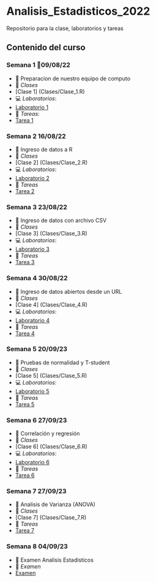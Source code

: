 # Analisis_Estadisticos_2022

Repositorio para la clase, laboratorios y tareas

## Contenido del curso

### Semana 1 :date:09/08/22

+ :notebook: Preparacion de nuestro equipo de computo
+ :notebook_with_decorative_cover: _Clases_
+ [Clase 1] (Clases/Clase_1.R)
+ :computer: _Laboratorios_:
+ [Laboratorio 1](Lab_1_DiegoAxayacatl.pdf) 
+ :school_satchel: _Tareas_:
+ [Tarea 1](Tarea_1_DiegoAxayacatl.pdf)
 
### Semana 2 16/08/22
 
  + :notebook: Ingreso de datos a R
  + :notebook_with_decorative_cover: _Clases_
  + [Clase 2] (Clases/Clase_2.R)
  + :computer: _Laboratorios_:
  + [Laboratorio 2](Laboratorios/Lab_3_DiegoAxayacatl.R)
  + :school_satchel: _Tareas_
  + [Tarea 2](Tareas/Tarea_2_DiegoAxayacatl.pdf)
  
### Semana 3 23/08/22

  + :notebook: Ingreso de datos con archivo CSV
  + :notebook_with_decorative_cover: _Clases_
  + [Clase 3] (Clases/Clase_3.R)
  + :computer: _Laboratorios_:
  + [Laboratorio 3](Laboratorios/Lab_3_DiegoAxayacatl.R)
  + :school_satchel: _Tareas_
  + [Tarea 3](Tareas/Tarea_3_DiegoAxayacatl.pdf)
  
### Semana 4 30/08/22

  + :notebook: Ingreso de datos abiertos desde un URL
  + :notebook_with_decorative_cover: _Clases_
  + [Clase 4] (Clases/Clase_4.R)
  + :computer: _Laboratorios_:
  + [Laboratorio 4](Laboratorios/Lab_4_DiegoAxayacatl.pdf)
  + :school_satchel: _Tareas_
  + [Tarea 4](Tareas/Tarea_4_DiegoAxayacatl.pdf)

### Semana 5 20/09/23 

  + :notebook: Pruebas de normalidad y T-student
  + :notebook_with_decorative_cover: _Clases_
  + [Clase 5] (Clases/Clase_5.R)
  + :computer: _Laboratorios_:
  + [Laboratorio 5](Laboratorios/Lab_5_DiegoAxayacatl.pdf)
  + :school_satchel: _Tareas_
  + [Tarea 5](Tareas/Tarea_5_DiegoAxayacatl.pdf)
 
### Semana 6 27/09/23  

  + :notebook: Correlación y regresión 
  + :notebook_with_decorative_cover: _Clases_
  + [Clase 6] (Clases/Clase_6.R)
  + :computer: _Laboratorios_:
  + [Laboratorio 6](Laboratorios/Lab_6_DiegoAxayacatl.pdf)
  + :school_satchel: _Tareas_
  + [Tarea 6](Tareas/Tarea_6_DiegoAxayacatl.pdf)
  
  ### Semana 7 27/09/23 

  + :notebook: Analisis de Varianza (ANOVA)
  + :notebook_with_decorative_cover: _Clases_
  + [Clase 7] (Clases/Clase_7.R)
  + :school_satchel: _Tareas_
  + [Tarea 7](Tareas/Tarea_7_DiegoAxayacatl.R)
  
   ### Semana 8 04/09/23 

  + :notebook: Examen Analisis Estadisticos
  + :page_with_curl: _Examen_
  + [Examen](Examen-Analisis-Estadisticos.pdf)
